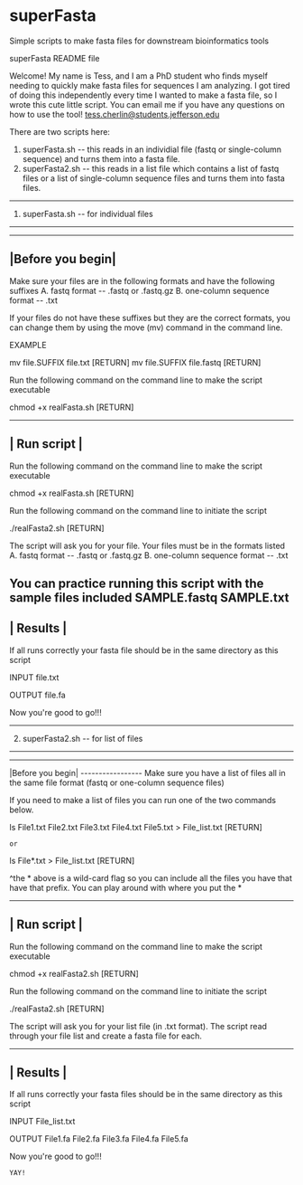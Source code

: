 # superFasta
Simple scripts to make fasta files for downstream bioinformatics tools


superFasta README file


Welcome! My name is Tess, and I am a PhD student who finds myself needing to quickly make fasta files for sequences I am analyzing.
I got tired of doing this independently every time I wanted to make a fasta file, so I wrote this cute little script.
You can email me if you have any questions on how to use the tool! tess.cherlin@students.jefferson.edu

There are two scripts here:
1. superFasta.sh -- this reads in an individial file (fastq or single-column sequence) and turns them into a fasta file.
2. superFasta2.sh -- this reads in a list file which contains a list of fastq files or a list of single-column sequence files and turns them into fasta files.

------------------------------------------------------------------------------------------------------------------------------------------------------------
1. superFasta.sh -- for individual files
-----------------------------------------------------------------------------------------------------------------------------------------------------------
----------------
|Before you begin|
----------------
Make sure your files are in the following formats and have the following suffixes
A. fastq format -- .fastq or .fastq.gz
B. one-column sequence format -- .txt

If your files do not have these suffixes but they are the correct formats, you can change them by using the move (mv) command in the command line.

EXAMPLE

mv file.SUFFIX file.txt  [RETURN]
mv file.SUFFIX file.fastq [RETURN]

Run the following command on the command line to make the script executable

chmod +x realFasta.sh [RETURN]

----------------
|   Run script   |
----------------
Run the following command on the command line to make the script executable

chmod +x realFasta.sh [RETURN]

Run the following command on the command line to initiate the script

./realFasta2.sh [RETURN]

The script will ask you for your file. Your files must be in the formats listed
A. fastq format -- .fastq or .fastq.gz 
B. one-column sequence format -- .txt

You can practice running this script with the sample files included
SAMPLE.fastq
SAMPLE.txt
---------------- 
|    Results     | 
----------------  
If all runs correctly your fasta file should be in the same directory as this script

INPUT
file.txt

OUTPUT
file.fa

Now you're good to go!!!

----------------------------------------------------------------------------------------------------------------------------------------------------------
2. superFasta2.sh -- for list of files
---------------------------------------------------------------------------------------------------------------------------------------------------------
-----------------
|Before you begin|
    -----------------
Make sure you have a list of files all in the same file format (fastq or one-column sequence files)

If you need to make a list of files you can run one of the two commands below.

ls File1.txt File2.txt File3.txt File4.txt File5.txt > File_list.txt [RETURN]

    or 

ls File*.txt > File_list.txt [RETURN]

^the * above is a wild-card flag so you can include all the files you have that have that prefix. You can play around with where you put the *

----------------
|   Run script   |
 ----------------
Run the following command on the command line to make the script executable

chmod +x realFasta2.sh [RETURN]

Run the following command on the command line to initiate the script

./realFasta2.sh [RETURN]

The script will ask you for your list file (in .txt format).
The script read through your file list and create a fasta file for each. 

---------------- 
|    Results     |      
---------------- 
If all runs correctly your fasta files should be in the same directory as this script 

INPUT
File_list.txt

OUTPUT
File1.fa
File2.fa
File3.fa
File4.fa
File5.fa

Now you're good to go!!!

    YAY!


